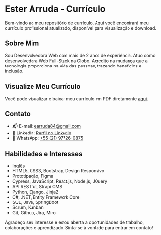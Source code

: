 # Ester Arruda - Currículo

Bem-vindo ao meu repositório de currículo. Aqui você encontrará meu currículo profissional atualizado, disponível para visualização e download.

## Sobre Mim

Sou Desenvolvedora Web com mais de 2 anos de experiência. Atuo como desenvolvedora Web Full-Stack na Globo. 
Acredito na mudança que a tecnologia proporciona na vida das pessoas, trazendo benefícios e inclusão.

## Visualize Meu Currículo

Você pode visualizar e baixar meu currículo em PDF diretamente [aqui](https://ester-arruda.github.io/Curriculo/).

## Contato

- 📬 E-mail: [earruda84@gmail.com](mailto:earruda84@gmail.com)
- 🔗 LinkedIn: [Perfil no LinkedIn](https://www.linkedin.com/in/ester-arruda-lemes)
- 📱 WhatsApp: [+55 (21) 97726-0875](https://wa.me/5521977260875)

## Habilidades e Interesses

- Inglês 
- HTML5, CSS3, Bootstrap, Design Responsivo
- Prototipação, Figma
- Cypress, JavaScript, React.js, Node.js, JQuery
- API RESTful, Strapi CMS
- Python, Django, Jinja2
- C#, .NET, Entity Framework Core
- SQL, Java, SpringBoot
- Scrum, Kanban
- Git, Github, Jira, Miro

Agradeço seu interesse e estou aberta a oportunidades de trabalho, colaborações e aprendizado. Sinta-se à vontade para entrar em contato!
